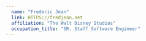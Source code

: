 ```yaml
---
  name: "Frederic Jean"
  link: HTTPS://fredjean.net
  affiliation: "The Walt Disney Studios"
  occupation_title: "SR. Staff Software Engineer"
---
```

